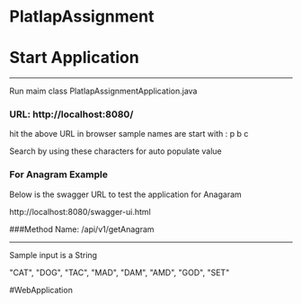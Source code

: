 # PlatlapAssignment

# Start Application
***
Run maim class PlatlapAssignmentApplication.java

### URL: http://localhost:8080/ 

hit the above URL in browser
sample names are start with : p b c

Search by using these characters for auto populate value

### For Anagram Example

Below is the swagger URL to test the application for Anagaram

http://localhost:8080/swagger-ui.html

###Method Name: /api/v1/getAnagram
***
Sample input is a String 

"CAT", "DOG", "TAC", "MAD", "DAM", "AMD", "GOD", "SET"

#WebApplication

